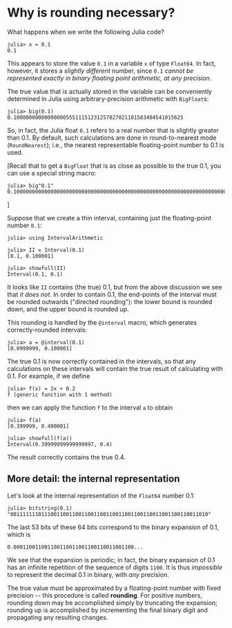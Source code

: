 # Why is rounding necessary?

What happens when we write the following Julia code?
```jldoctest
julia> x = 0.1
0.1
```

This appears to store the value `0.1` in a variable `x` of type `Float64`.
In fact, however, it stores a *slightly different* number, since `0.1` *cannot be represented exactly in binary floating point arithmetic, at any precision*.

The true value that is actually stored in the variable can be conveniently determined in Julia using arbitrary-precision arithmetic with `BigFloat`s:

```jldoctest
julia> big(0.1)
0.1000000000000000055511151231257827021181583404541015625
```

So, in fact, the Julia float `0.1` refers to a real number that is slightly greater than 0.1. By default, such calculations are done in round-to-nearest mode (`RoundNearest`); i.e., the nearest representable floating-point number to 0.1 is used.

[Recall that to get a `BigFloat` that is as close as possible to the true 0.1, you can use a special string macro:

```jldoctest
julia> big"0.1"
0.1000000000000000000000000000000000000000000000000000000000000000000000000000002
```
]

Suppose that we create a thin interval, containing just the floating-point number `0.1`:
```jldoctest rounding
julia> using IntervalArithmetic

julia> II = Interval(0.1)
[0.1, 0.100001]

julia> showfull(II)
Interval(0.1, 0.1)
```

It looks like `II` contains (the true) 0.1, but from the above discussion we see that *it does not*. In order to contain 0.1, the end-points of the interval must be rounded outwards ("directed rounding"): the lower bound is rounded down, and the upper bound is rounded up.

This rounding is handled by the `@interval`  macro, which generates correctly-rounded intervals:

```jldoctest rounding
julia> a = @interval(0.1)
[0.0999999, 0.100001]

```

The true 0.1 is now correctly contained in the intervals, so that any calculations on these intervals will contain the true result of calculating with 0.1. For example, if we define
```jldoctest rounding
julia> f(x) = 2x + 0.2
f (generic function with 1 method)

```
then we can apply the function `f` to the interval `a` to obtain

```jldoctest rounding
julia> f(a)
[0.399999, 0.400001]

julia> showfull(f(a))
Interval(0.39999999999999997, 0.4)
```
The result correctly contains the true 0.4.

## More detail: the internal representation
Let's look at the internal representation of the `Float64` number 0.1:

```jldoctest
julia> bitstring(0.1)
"0011111110111001100110011001100110011001100110011001100110011010"
```
The last 53 bits of these 64 bits correspond to the binary expansion of 0.1, which is
```
0.000110011001100110011001100110011001100...
```
We see that the expansion is periodic; in fact, the binary expansion of 0.1 has an infinite repetition of the sequence of digits `1100`. It is thus *impossible* to represent the decimal 0.1 in binary, with *any* precision.

The true value must be approximated by a floating-point number with fixed precision -- this procedure is called **rounding**. For positive numbers, rounding down may be accomplished simply by truncating the expansion; rounding up is accomplished by incrementing the final binary digit and propagating any resulting changes.
